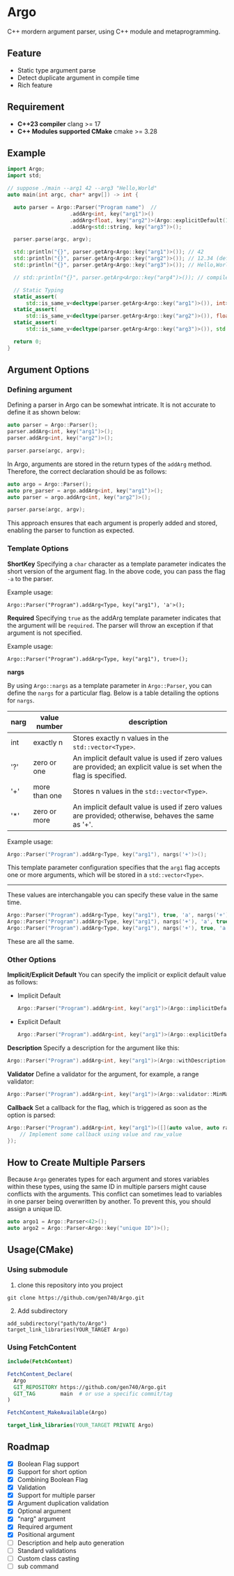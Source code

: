 # Argo
C++ mordern argument parser, using C++ module and metaprogramming.

## Feature
- Static type argument parse
- Detect duplicate argument in compile time
- Rich feature

## Requirement
- **C++23 compiler** clang >= 17
- **C++ Modules supported CMake** cmake >= 3.28

## Example
```cpp
import Argo;
import std;

// suppose ./main --arg1 42 --arg3 "Hello,World"
auto main(int argc, char* argv[]) -> int {

  auto parser = Argo::Parser("Program name")  //
                    .addArg<int, key("arg1")>()
                    .addArg<float, key("arg2")>(Argo::explicitDefault(12.34))
                    .addArg<std::string, key("arg3")>();

  parser.parse(argc, argv);

  std::println("{}", parser.getArg<Argo::key("arg1")>()); // 42
  std::println("{}", parser.getArg<Argo::key("arg2")>()); // 12.34 (default value)
  std::println("{}", parser.getArg<Argo::key("arg3")>()); // Hello,World

  // std::println("{}", parser.getArg<Argo::key("arg4")>()); // compile error

  // Static Typing
  static_assert(
      std::is_same_v<decltype(parser.getArg<Argo::key("arg1")>()), int>);
  static_assert(
      std::is_same_v<decltype(parser.getArg<Argo::key("arg2")>()), float>);
  static_assert(
      std::is_same_v<decltype(parser.getArg<Argo::key("arg3")>()), std::string>);

  return 0;
}
```

## Argument Options

### Defining argument

Defining a parser in Argo can be somewhat intricate. It is not accurate to define it as shown below:

```cpp
auto parser = Argo::Parser();
parser.addArg<int, key("arg1")>();
parser.addArg<int, key("arg2")>();

parser.parse(argc, argv);
```

In Argo, arguments are stored in the return types of the `addArg` method. Therefore, the correct declaration should be as follows:

```cpp
auto argo = Argo::Parser();
auto pre_parser = argo.addArg<int, key("arg1")>();
auto parser = argo.addArg<int, key("arg2")>();

parser.parse(argc, argv);
```

This approach ensures that each argument is properly added and stored, enabling the parser to function as expected.

### Template Options

**ShortKey**
Specifying a `char` character as a template parameter indicates the short
version of the argument flag. In the above code, you can pass the flag `-a` to
the parser.

Example usage:
```
Argo::Parser("Program").addArg<Type, key("arg1"), 'a'>();
```

**Required**
Specifying `true` as the addArg template parameter indicates that the argument
will be `required`. The parser will throw an exception if that argument is not
specified.

Example usage:
```
Argo::Parser("Program").addArg<Type, key("arg1"), true>();
```

**nargs**

By using `Argo::nargs` as a template parameter in `Argo::Parser`, you can
define the `nargs` for a particular flag. Below is a table detailing the
options for `nargs`.

| narg | value number | description |
|------|--------------|-------------|
| int  | exactly n    | Stores exactly n values in the `std::vector<Type>`. |
| '?'  | zero or one  | An implicit default value is used if zero values are provided; an explicit value is set when the flag is specified. |
| '+'  | more than one| Stores n values in the `std::vector<Type>`. |
| '*'  | zero or more | An implicit default value is used if zero values are provided; otherwise, behaves the same as '+'. |

Example usage:
```cpp
Argo::Parser("Program").addArg<Type, key("arg1"), nargs('+')>();
```
This template parameter configuration specifies that the `arg1` flag accepts
one or more arguments, which will be stored in a `std::vector<Type>`.

---

These values are interchangable you can specify these value in the same time.

```cpp
Argo::Parser("Program").addArg<Type, key("arg1"), true, 'a', nargs('+')>();
Argo::Parser("Program").addArg<Type, key("arg1"), nargs('+'), 'a', true>();
Argo::Parser("Program").addArg<Type, key("arg1"), nargs('+'), true, 'a'>();
```

These are all the same.


### Other Options

**Implicit/Explicit Default**
You can specify the implicit or explicit default value as follows:

- Implicit Default
  ```cpp
  Argo::Parser("Program").addArg<int, key("arg1")>(Argo::implicitDefault(12.34));
  ```
- Explicit Default
  ```cpp
  Argo::Parser("Program").addArg<int, key("arg1")>(Argo::explicitDefault(12.34));
  ```

**Description**
Specify a description for the argument like this:
  ```cpp
  Argo::Parser("Program").addArg<int, key("arg1")>(Argo::withDescription("Description of arg1"));
  ```

**Validator**
Define a validator for the argument, for example, a range validator:
  ```cpp
  Argo::Parser("Program").addArg<int, key("arg1")>(Argo::validator::MinMax(10, 20));
  ```

**Callback**
Set a callback for the flag, which is triggered as soon as the option is parsed:
  ```cpp
  Argo::Parser("Program").addArg<int, key("arg1")>([](auto value, auto raw_value){
      // Implement some callback using value and raw_value
  });
  ```

## How to Create Multiple Parsers
Because `Argo` generates types for each argument and stores variables within
these types, using the same ID in multiple parsers might cause conflicts with
the arguments. This conflict can sometimes lead to variables in one parser
being overwritten by another. To prevent this, you should assign a unique ID.

```cpp
auto argo1 = Argo::Parser<42>();
auto argo2 = Argo::Parser<Argo::key("unique ID")>();
```

## Usage(CMake)

### Using submodule
1. clone this repository into you project
```
git clone https://github.com/gen740/Argo.git
```
2. Add subdirectory
```camke
add_subdirectory("path/to/Argo")
target_link_libraries(YOUR_TARGET Argo)
```

### Using FetchContent
```cmake
include(FetchContent)

FetchContent_Declare(
  Argo
  GIT_REPOSITORY https://github.com/gen740/Argo.git
  GIT_TAG        main  # or use a specific commit/tag
)

FetchContent_MakeAvailable(Argo)

target_link_libraries(YOUR_TARGET PRIVATE Argo)
```

## Roadmap
- [x] Boolean Flag support
- [x] Support for short option
- [x] Combining Boolean Flag
- [x] Validation
- [x] Support for multiple parser
- [x] Argument duplication validation
- [x] Optional argument
- [x] "narg" argument
- [x] Required argument
- [x] Positional argument
- [ ] Description and help auto generation
- [ ] Standard validations
- [ ] Custom class casting
- [ ] sub command
